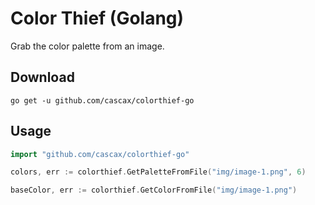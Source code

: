 # Color Thief (Golang)

Grab the color palette from an image.

## Download

```
go get -u github.com/cascax/colorthief-go
```

## Usage

```go
import "github.com/cascax/colorthief-go"

colors, err := colorthief.GetPaletteFromFile("img/image-1.png", 6)

baseColor, err := colorthief.GetColorFromFile("img/image-1.png")
```
